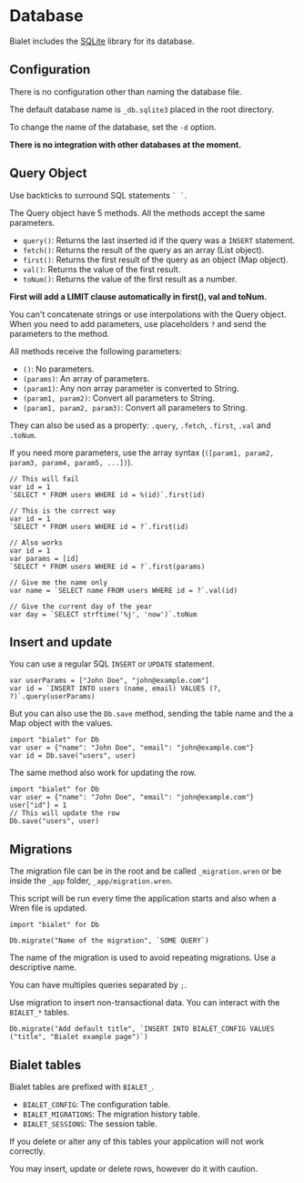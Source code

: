 # Database

Bialet includes the [SQLite](https://www.sqlite.org/) library for its database.

## Configuration

There is no configuration other than naming the database file.

The default database name is `_db.sqlite3` placed in the root directory.

To change the name of the database, set the `-d` option.

**There is no integration with other databases at the moment.**

## Query Object

Use backticks to surround SQL statements `` ` ` ``.

The Query object have 5 methods. All the methods accept the same parameters.

* `query()`: Returns the last inserted id if the query was a `INSERT` statement.
* `fetch()`: Returns the result of the query as an array (List object).
* `first()`: Returns the first result of the query as an object (Map object).
* `val()`: Returns the value of the first result.
* `toNum()`: Returns the value of the first result as a number.

**First will add a LIMIT clause automatically in first(), val and toNum.**

You can't concatenate strings or use interpolations with the Query object.
When you need to add parameters, use placeholders `?` and send the parameters to the method.

All methods receive the following parameters:

* `()`: No parameters.
* `(params)`: An array of parameters.
* `(param1)`: Any non array parameter is converted to String.
* `(param1, param2)`: Convert all parameters to String.
* `(param1, param2, param3)`: Convert all parameters to String.

They can also be used as a property: `.query`, `.fetch`, `.first`, `.val` and `.toNum`.

If you need more parameters, use the array syntax (`([param1, param2, param3, param4, param5, ...])`).

```wren
// This will fail
var id = 1
`SELECT * FROM users WHERE id = %(id)`.first(id)

// This is the correct way
var id = 1
`SELECT * FROM users WHERE id = ?`.first(id)

// Also works
var id = 1
var params = [id]
`SELECT * FROM users WHERE id = ?`.first(params)

// Give me the name only
var name = `SELECT name FROM users WHERE id = ?`.val(id)

// Give the current day of the year
var day = `SELECT strftime('%j', 'now')`.toNum
```

## Insert and update

You can use a regular SQL `INSERT` or `UPDATE` statement.

```wren
var userParams = ["John Doe", "john@example.com"]
var id = `INSERT INTO users (name, email) VALUES (?, ?)`.query(userParams)
```

But you can also use the `Db.save` method, sending the table name and the a Map object with the values.

```wren
import "bialet" for Db
var user = {"name": "John Doe", "email": "john@example.com"}
var id = Db.save("users", user)
```

The same method also work for updating the row.

```wren
import "bialet" for Db
var user = {"name": "John Doe", "email": "john@example.com"}
user["id"] = 1
// This will update the row
Db.save("users", user)
```

## Migrations

The migration file can be in the root and be called `_migration.wren` or be inside the `_app` folder, `_app/migration.wren`.

This script will be run every time the application starts and also when a Wren file is updated.

```wren
import "bialet" for Db

Db.migrate("Name of the migration", `SOME QUERY`)
```

The name of the migration is used to avoid repeating migrations. Use a descriptive name.

You can have multiples queries separated by `;`.

Use migration to insert non-transactional data. You can interact with the `BIALET_*` tables.

```wren
Db.migrate("Add default title", `INSERT INTO BIALET_CONFIG VALUES ("title", "Bialet example page")`)
```

## Bialet tables

Bialet tables are prefixed with `BIALET_`.

* `BIALET_CONFIG`: The configuration table.
* `BIALET_MIGRATIONS`: The migration history table.
* `BIALET_SESSIONS`: The session table.

If you delete or alter any of this tables your application will not work correctly.

You may insert, update or delete rows, however do it with caution.
